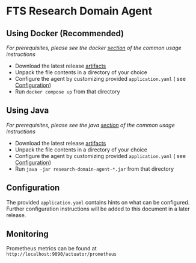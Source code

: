 # FTS Research Domain Agent

## Using Docker (Recommended)

*For prerequisites, please see the docker [section](README.md#running-with-docker-recommended) of
the common usage
instructions*

* Download the latest release [artifacts][rda/docker]
* Unpack the file contents in a directory of your choice
* Configure the agent by customizing provided `application.yaml` (
  see [Configuration](#configuration))
* Run `docker compose up` from that directory

## Using Java

*For prerequisites, please see the java [section](README.md#running-with-java) of the common usage
instructions*

* Download the latest release [artifacts][rda/java]
* Unpack the file contents in a directory of your choice
* Configure the agent by customizing provided `application.yaml` (
  see [Configuration](#configuration))
* Run `java -jar research-domain-agent-*.jar` from that directory

## Configuration

The provided `application.yaml` contains hints on what can be configured. Further configuration
instructions will be
added to this document in a later release.

## Monitoring

Prometheus metrics can be found at `http://localhost:9090/actuator/prometheus`

[rda/java]: https://git.smith.care/api/v4/projects/135/packages/generic/research-domain-agent/4.2.0/research-domain-agent-java.zip

[rda/docker]: https://git.smith.care/api/v4/projects/135/packages/generic/research-domain-agent/4.2.0/research-domain-agent-docker.zip
